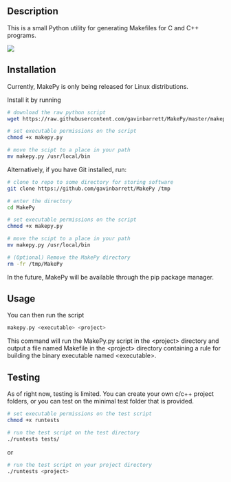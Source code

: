 ## Description
This is a small Python utility for generating Makefiles for C and C++ programs.

![](https://github.com/gavinbarrett/MakePy/workflows/MakePy%20Build%20Test/badge.svg)

## Installation
Currently, MakePy is only being released for Linux distributions.

Install it by running
```bash
# download the raw python script
wget https://raw.githubusercontent.com/gavinbarrett/MakePy/master/makepy.py

# set executable permissions on the script
chmod +x makepy.py

# move the scipt to a place in your path
mv makepy.py /usr/local/bin
```

Alternatively, if you have Git installed, run:
```bash
# clone to repo to some directory for storing software
git clone https://github.com/gavinbarrett/MakePy /tmp

# enter the directory
cd MakePy

# set executable permissions on the script
chmod +x makepy.py

# move the scipt to a place in your path
mv makepy.py /usr/local/bin

# (Optional) Remove the MakePy directory
rm -fr /tmp/MakePy
```

In the future, MakePy will be available through the pip package manager.

## Usage
You can then run the script 
```python
makepy.py <executable> <project>
```

This command will run the MakePy.py script in the \<project\> directory and output a file named Makefile in the \<project\> directory containing a rule for building the binary executable named \<executable\>.

## Testing
As of right now, testing is limited. You can create your own c/c++ project folders, or you can test on the minimal test folder that is provided.

```bash
# set executable permissions on the test script
chmod +x runtests

# run the test script on the test directory
./runtests tests/
```
or
```bash
# run the test script on your project directory
./runtests <project>
```
